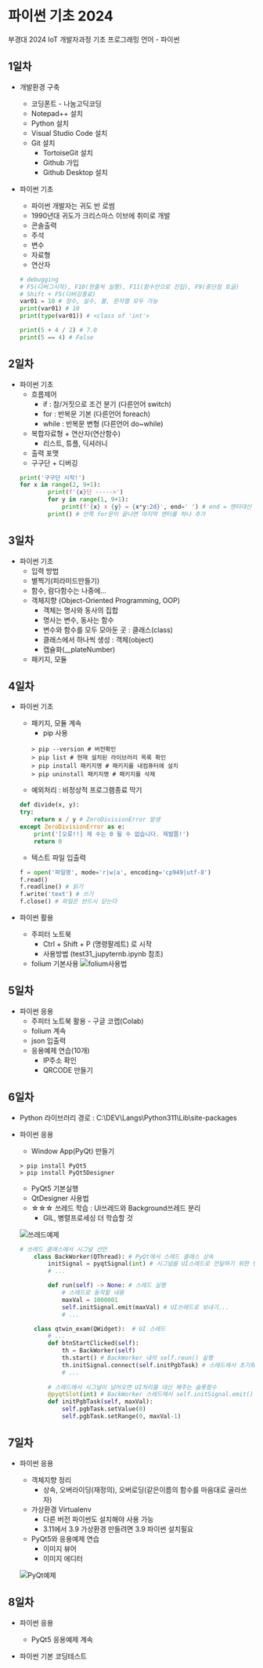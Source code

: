 # 파이썬 기초 2024
부경대 2024 IoT 개발자과정 기초 프로그래밍 언어 - 파이썬

## 1일차
- 개발환경 구축
    - 코딩폰트 - 나눔고딕코딩
    - Notepad++ 설치
    - Python 설치
    - Visual Studio Code 설치
    - Git 설치
        - TortoiseGit 설치
        - Github 가입
        - Github Desktop 설치

- 파이썬 기초
    - 파이썬 개발자는 귀도 반 로썸
    - 1990년대 귀도가 크리스마스 이브에 취미로 개발
    - 콘솔출력
    - 주석
    - 변수
    - 자료형
    - 연산자

    ```python
    # debugging
    # F5(디버그시작), F10(한줄씩 실행), F11(함수안으로 진입), F9(중단점 토글)
    # Shift + F5(디버깅종료)
    var01 = 10 # 정수, 실수, 불, 문자열 모두 가능
    print(var01) # 10
    print(type(var01)) # <class of 'int'>

    print(5 + 4 / 2) # 7.0
    print(5 == 4) # False
    ```

## 2일차
- 파이썬 기초
    - 흐름제어
        - if : 참/거짓으로 조건 분기 (다른언어 switch)
        - for : 반복문 기본 (다른언어 foreach)
        - while : 반복문 변형 (다른언어 do~while)
    - 복합자료형 + 연산자(연산함수)
        - 리스트, 튜플, 딕셔러니
    - 출력 포맷
    - 구구단 + 디버깅
    ```python
    print('구구단 시작!')
    for x in range(2, 9+1):
            print(f'{x}단 ----->')
            for y in range(1, 9+1):
                print(f'{x} x {y} = {x*y:2d}', end=' ') # end = 엔터대신 공백으로 변경
            print() # 안쪽 for문이 끝나면 마지막 엔터를 하나 추가
    ```

## 3일차
- 파이썬 기초
    - 입력 방법
    - 별찍기(피라미드만들기)
    - 함수, 람다함수는 나중에...
    - 객체지향 (Object-Oriented Programming, OOP)
        - 객체는 명사와 동사의 집합
        - 명사는 변수, 동사는 함수
        - 변수와 함수를 모두 모아둔 곳 : 클래스(class)
        - 클래스에서 하나씩 생성 : 객체(object)
        - 캡슐화(__plateNumber)
    - 패키지, 모듈

## 4일차
- 파이썬 기초
    - 패키지, 모듈 계속
        - pip 사용
        ```shell
        > pip --version # 버전확인
        > pip list # 현재 설치된 라이브러리 목록 확인
        > pip install 패키지명 # 패키지를 내컴퓨터에 설치
        > pip uninstall 패키지명 # 패키지를 삭제
        ```
    - 예외처리 : 비정상적 프로그램종료 막기

    ```python
    def divide(x, y):
    try:
        return x / y # ZeroDivisionError 발생
    except ZeroDivisionError as e:
        print('[오류!!] 제 수는 0 될 수 없습니다. 제발쫌!')
        return 0
    ```
    - 텍스트 파일 입출력

    ```python
    f = open('파일명', mode='r|w|a', encoding='cp949|utf-8')
    f.read()
    f.readline() # 읽기
    f.write('text') # 쓰기
    f.close() # 파일은 반드시 닫는다
    ```
- 파이썬 활용
    - 주피터 노트북
        - Ctrl + Shift + P (명령팔레트) 로 시작
        - 사용방법 (test31_jupyternb.ipynb 참조)
    - folium 기본사용
    ![folium사용법](https://raw.githubusercontent.com/JinyongSon/basic-python-2024/main/images/python_001.png)

## 5일차
- 파이썬 응용
    - 주피터 노트북 활용 - 구글 코랩(Colab)
    - folium 계속
    - json 입출력
    - 응용예제 연습(10개)
        - IP주소 확인
        - QRCODE 만들기

##  6일차
- Python 라이브러리 경로 : C:\DEV\Langs\Python311\Lib\site-packages        
- 파이썬 응용
    - Window App(PyQt) 만들기

    ```shell
    > pip install PyQt5
    > pip install PyQt5Designer
    ```

    - PyQt5 기본실행
    - QtDesigner 사용법
    - ☆☆☆ 쓰레드 학습 : UI쓰레드와 Background쓰레드 분리
        - GIL, 병렬프로세싱 더 학습할 것

    ![쓰레드예제](https://raw.githubusercontent.com/JinyongSon/basic-python-2024/main/images/python_002.gif)

    ```python
    # 쓰레드 클래스에서 시그널 선언
        class BackWorker(QThread): # PyQt에서 스레드 클래스 상속
            initSignal = pyqtSignal(int) # 시그널을 UI스레드로 전달하기 위한 변수객체
            # ...

            def run(self) -> None: # 스레드 실행
                # 스레드로 동작할 내용
                maxVal = 1000001
                self.initSignal.emit(maxVal) # UI쓰레드로 보내기...
                # ...

        class qtwin_exam(QWidget):  # UI 스레드
            # ...
            def btnStartClicked(self):
                th = BackWorker(self)
                th.start() # BackWorker 내의 self.reun() 실행
                th.initSignal.connect(self.initPgbTask) # 스레드에서 초기화 시그널이 오면 initPgbTask 슬롯함수가 대신 처리
                # ...
            
            # 스레드에서 시그널이 넘어오면 UI처리를 대신 해주는 슬롯함수
            @pyqtSlot(int) # BackWorker 스레드에서 self.initSignal.emit() 동작해서 실행
            def initPgbTask(self, maxVal):
                self.pgbTask.setValue(0)
                self.pgbTask.setRange(0, maxVal-1)
    ```

## 7일차
- 파이썬 응용
    - 객체지향 정리
        - 상속, 오버라이딩(재정의), 오버로딩(같은이름의 함수를 마음대로 골라쓰자)
    - 가상환경 Virtualenv
        - 다른 버전 파이썬도 설치해야 사용 가능
        - 3.11에서 3.9 가상환경 만들려면 3.9 파이썬 설치필요
    - PyQt5와 응용예제 연습
        - 이미지 뷰어
        - 이미지 에디터

    ![PyQt예제](https://raw.githubusercontent.com/JinyongSon/basic-python-2024/main/images/python_003.png)

## 8일차
- 파이썬 응용
    - PyQt5 응용예제 계속

- 파이썬 기본 코딩테스트